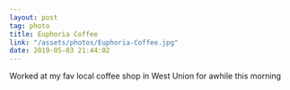 ```yaml
---
layout: post
tag: photo
title: Euphoria Coffee
link: "/assets/photos/Euphoria-Coffee.jpg"
date: 2019-05-03 21:44:02
---
```

Worked at my fav local coffee shop in West Union for awhile this morning